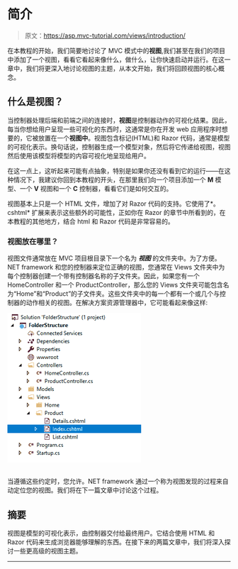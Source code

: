 # 简介

> 原文：<https://asp.mvc-tutorial.com/views/introduction/>

在本教程的开始，我们简要地讨论了 MVC 模式中的**视图**,我们甚至在我们的项目中添加了一个视图，看看它看起来像什么，做什么，让你快速启动并运行。在这一章中，我们将更深入地讨论视图的主题，从本文开始，我们将回顾视图的核心概念。

## 什么是视图？

当控制器处理后端和前端之间的连接时，**视图**是控制器动作的可视化结果。因此，每当你想给用户呈现一些可视化的东西时，这通常是你在开发 web 应用程序时想要的，它被放置在一个**视图中**。视图包含标记(HTML)和 Razor 代码，通常是模型的可视化表示。换句话说，控制器生成一个模型对象，然后将它传递给视图，视图然后使用该模型将模型的内容可视化地呈现给用户。

在这一点上，这听起来可能有点抽象，特别是如果你还没有看到它的运行——在这种情况下，我建议你回到本教程的开头，在那里我们向一个项目添加一个 **M** 模型、一个 **V** 视图和一个 **C** 控制器，看看它们是如何交互的。

视图基本上只是一个 HTML 文件，增加了对 Razor 代码的支持。它使用了*。cshtml* 扩展来表示这些额外的可能性，正如你在 Razor 的章节中所看到的，在本教程的其他地方，结合 html 和 Razor 代码是非常容易的。

### 视图放在哪里？

<input type="hidden" name="IL_IN_ARTICLE">

视图文件通常放在 MVC 项目根目录下一个名为 ***视图*** 的文件夹中。为了方便。NET framework 和您的控制器来定位正确的视图，您通常在 Views 文件夹中为每个控制器创建一个带有控制器名称的子文件夹。因此，如果您有一个 HomeController 和一个 ProductController，那么您的 Views 文件夹可能包含名为“Home”和“Product”的子文件夹。这些文件夹中的每一个都有一个或几个与控制器的动作相关的视图。在解决方案资源管理器中，它可能看起来像这样:

![](img/f5952a1f3bf6b4d03937908757bc9342.png "Folder structure")

## 

当遵循这些约定时，您允许。NET framework 通过一个称为视图发现的过程来自动定位您的视图。我们将在下一篇文章中讨论这个过程。

## 摘要

视图是模型的可视化表示，由控制器交付给最终用户。它结合使用 HTML 和 Razor 代码来生成浏览器能够理解的东西。在接下来的两篇文章中，我们将深入探讨一些更高级的视图主题。

* * *